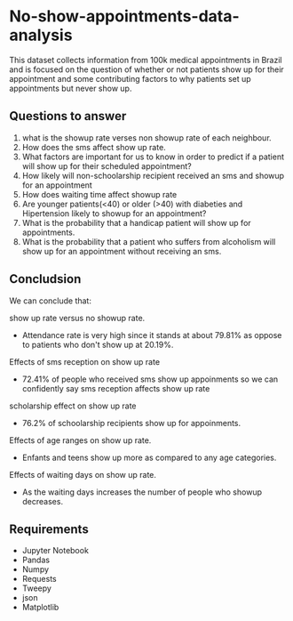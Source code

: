 # No-show-appointments-data-analysis
This dataset collects information from 100k medical appointments in Brazil and is focused on the question of whether or not patients show up for their appointment and some contributing factors to why patients set up appointments but never show up. 

## Questions to answer 
1) what is the showup rate verses non showup rate of each neighbour.
2) How does the sms affect show up rate.
3) What factors are important for us to know in order to predict if a patient will show up for their scheduled appointment?
4) How likely will non-schoolarship recipient received an sms and showup for an appointment
5) How does waiting time affect showup rate
6) Are younger patients(<40) or older (>40) with diabeties and Hipertension likely to showup for an appointment?
7) What is the probability that a handicap patient will show up for appointments.
8) What is the probability that a patient who suffers from alcoholism will show up for an appointment without receiving an sms.

## Concludsion
We can conclude that:

 show up rate versus no showup rate. 
- Attendance rate is very high since it stands at about 79.81% as oppose to patients who don't show up at 20.19%. 

 Effects of sms reception on show up rate
- 72.41% of people who received sms show up appoinments so we can confidently say sms reception affects show up rate

scholarship effect on show up rate
- 76.2% of schoolarship recipients show up for appoinments. 

Effects of age ranges on show up rate. 
- Enfants and teens show up more as compared to any age categories. 

Effects of waiting days on show up rate. 
- As the waiting days increases the number of people who showup decreases. 

## Requirements
- Jupyter Notebook
- Pandas
- Numpy
- Requests
- Tweepy
- json
- Matplotlib

